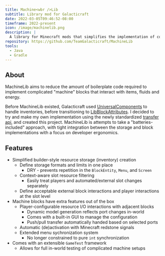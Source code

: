 ```yaml
---
title: Machine<wbr />Lib
subtitle: Library mod for Galacticraft
date: 2022-03-05T09:46:52-08:00
timeframe: 2022-present
icon: /image/machinelib.png
description: |
  A library for Minecraft mods that simplifies the implementation of complex blocks that process resources.
repository: https://github.com/TeamGalacticraft/MachineLib
tools:
  - Java
  - Gradle
---
```


## About
MachineLib aims to reduce the amount of boilerplate code required to implement complicated "machine" blocks
that interact with items, fluids and energy.

Before MachineLib existed, Galacticraft used [UniversalComponents](https://github.com/CottonMC/UniversalComponents)
to handle inventories, before transitioning to [LibBlockAttributes](https://github.com/AlexIIL/LibBlockAttributes).
I decided to try and make my own implementation using the newly standardized
[transfer api](https://github.com/FabricMC/fabric/pull/1553),
and created this project.
MachineLib is attempts to take a "batteries-included" approach,
with tight integration between the storage and block implementations with a focus on developer ergonomics.


## Features
* Simplified builder-style resource storage (inventory) creation
  * Define storage formats and limits in one place
    * DRY - prevents repetition in the `BlockEntity`, `Menu`, and `Screen`
  * Context-aware slot resource filtering
    * Easily treat players and automated/external slot changes separately 
  * Define acceptable external block interactions and player interactions at the slot level
* Machine blocks have extra features out of the box
  * Player-configurable resource I/O interactions with adjacent blocks
    * Dynamic model generation reflects port changes in-world
    * Comes with a built-in GUI to manage the configuration
    * Push/pull transfer automatically handed based on selected ports
  * Automatic (de)activation with Minecraft redstone signals
  * Extended menu sychronization system
    * No longer constrained to pure `int` synchronization
* Comes with an extensible `GameTest` framework 
  * Allows for full in-world testing of complicated machine setups
